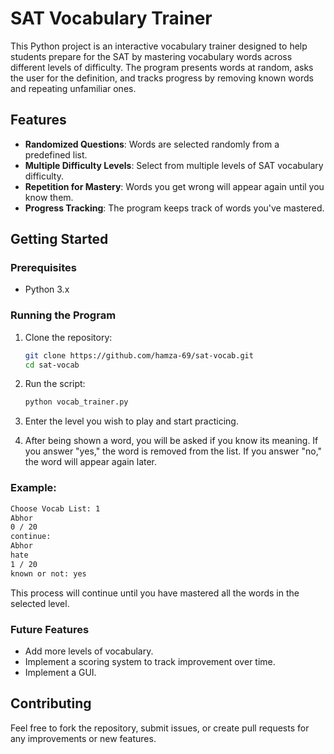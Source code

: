 # SAT Vocabulary Trainer

This Python project is an interactive vocabulary trainer designed to help students prepare for the SAT by mastering vocabulary words across different levels of difficulty. The program presents words at random, asks the user for the definition, and tracks progress by removing known words and repeating unfamiliar ones.

## Features

- **Randomized Questions**: Words are selected randomly from a predefined list.
- **Multiple Difficulty Levels**: Select from multiple levels of SAT vocabulary difficulty.
- **Repetition for Mastery**: Words you get wrong will appear again until you know them.
- **Progress Tracking**: The program keeps track of words you've mastered.

## Getting Started

### Prerequisites

- Python 3.x

### Running the Program

1. Clone the repository:

    ```bash
    git clone https://github.com/hamza-69/sat-vocab.git
    cd sat-vocab
    ```

2. Run the script:

    ```bash
    python vocab_trainer.py
    ```

3. Enter the level you wish to play and start practicing.

4. After being shown a word, you will be asked if you know its meaning. If you answer "yes," the word is removed from the list. If you answer "no," the word will appear again later.

### Example:

```bash
Choose Vocab List: 1
Abhor
0 / 20
continue: 
Abhor
hate
1 / 20
known or not: yes
```

This process will continue until you have mastered all the words in the selected level.

### Future Features

- Add more levels of vocabulary.
- Implement a scoring system to track improvement over time.
- Implement a GUI.

## Contributing

Feel free to fork the repository, submit issues, or create pull requests for any improvements or new features.
